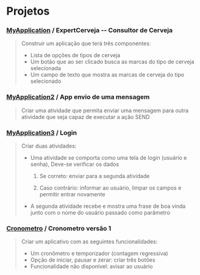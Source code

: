 # Projetos


### [MyApplication](MyApplication/) / ExpertCerveja -- Consultor de Cerveja

>Construir um aplicação que terá três componentes:
>- Lista de opções de tipos de cerveja
>- Um botão que ao ser clicado busca as marcas do tipo de cerveja selecionada
>- Um campo de texto que mostra as marcas de cerveja do tipo selecionado

### [MyApplication2](MyApplication/) / App envio de uma mensagem

>Criar uma atividade que permita enviar uma mensagem para outra atividade
que seja capaz de executar a ação SEND

### [MyApplication3](MyApplication/) /  Login

> Criar duas atividades:
> 
> - Uma atividade se comporta como uma tela de login (usuário e senha), Deve-se verificar os dados
> 
>   1. Se correto: enviar para a segunda atividade
> 
>   2. Caso contrário: informar ao usuário, limpar os campos e permitir entrar novamente
> 
> - A segunda atividade recebe e mostra uma frase de boa vinda junto com o nome do
usuário passado como parâmetro

### [Cronometro](cronometro/) /  Cronometro versão 1

> Criar um aplicativo com as seguintes funcionalidades:
>- Um cronômetro e temporizador (contagem regressiva)
>- Opção de iniciar, pausar e zerar: criar três botões
>- Funcionalidade não disponível: avisar ao usuário
